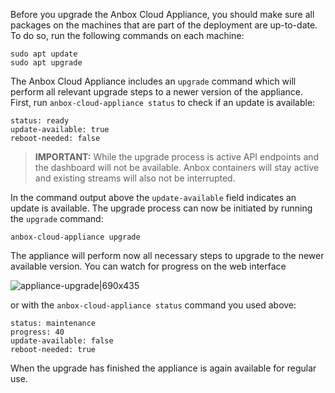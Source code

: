 Before you upgrade the Anbox Cloud Appliance, you should make sure all packages on the machines that are part of the deployment are up-to-date. To do so, run the following commands on each machine:

    sudo apt update
    sudo apt upgrade

The Anbox Cloud Appliance includes an `upgrade` command which will perform all relevant upgrade steps to a newer version of the appliance.  First, run `anbox-cloud-appliance status` to check if an update is available:

    status: ready
    update-available: true
    reboot-needed: false

> **IMPORTANT:** While the upgrade process is active API endpoints and the dashboard will not be available. Anbox containers will stay active and existing streams will also not be interrupted.

In the command output above the `update-available` field indicates an update is available. The upgrade process can now be initiated by running the `upgrade` command:

    anbox-cloud-appliance upgrade

The appliance will perform now all necessary steps to upgrade to the newer available version. You can watch for progress on the web interface

![appliance-upgrade|690x435](upload://2mEtGPT2aVrhLvhDW7h9whoEiAT.png)

 or with the `anbox-cloud-appliance status` command you used above:

    status: maintenance
    progress: 40
    update-available: false
    reboot-needed: true

When the upgrade has finished the appliance is again available for regular use.
